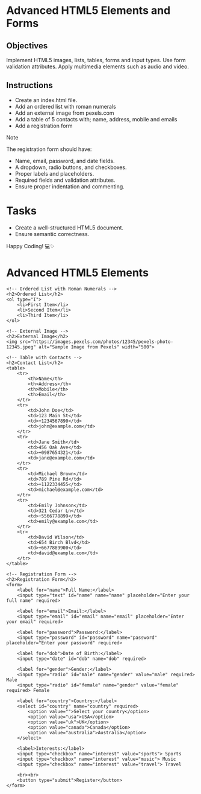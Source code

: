 # Advanced HTML5 Elements and Forms

## Objectives
Implement HTML5 images, lists, tables, forms and input types.
Use form validation attributes.
Apply multimedia elements such as audio and video.

## Instructions

- Create an index.html file.
- Add an ordered list with roman numerals
- Add an external image from pexels.com
- Add a table of 5 contacts with; name, address, mobile and emails
- Add a registration form

>[!NOTE]
>  The registration form should have:
>- Name, email, password, and date fields.
>- A dropdown, radio buttons, and checkboxes.
>- Proper labels and placeholders.
>- Required fields and validation attributes.
>- Ensure proper indentation and commenting.
 
# Tasks
- Create a well-structured HTML5 document.
- Ensure semantic correctness.

Happy Coding! 💻✨
<!DOCTYPE html>
<html lang="en">
<head>
    <meta charset="UTF-8">
    <meta name="viewport" content="width=device-width, initial-scale=1.0">
    <title>Advanced HTML5 Elements</title>
    <style>
        table {
            width: 100%;
            border-collapse: collapse;
            margin-top: 20px;
        }
        th, td {
            border: 1px solid black;
            padding: 10px;
            text-align: left;
        }
        th {
            background-color: #f4f4f4;
        }
        form {
            max-width: 400px;
            margin-top: 20px;
        }
        label {
            display: block;
            margin-top: 10px;
        }
    </style>
</head>
<body>
    <h1>Advanced HTML5 Elements</h1>
    
    <!-- Ordered List with Roman Numerals -->
    <h2>Ordered List</h2>
    <ol type="I">
        <li>First Item</li>
        <li>Second Item</li>
        <li>Third Item</li>
    </ol>
    
    <!-- External Image -->
    <h2>External Image</h2>
    <img src="https://images.pexels.com/photos/12345/pexels-photo-12345.jpeg" alt="Sample Image from Pexels" width="500">
    
    <!-- Table with Contacts -->
    <h2>Contact List</h2>
    <table>
        <tr>
            <th>Name</th>
            <th>Address</th>
            <th>Mobile</th>
            <th>Email</th>
        </tr>
        <tr>
            <td>John Doe</td>
            <td>123 Main St</td>
            <td>+1234567890</td>
            <td>john@example.com</td>
        </tr>
        <tr>
            <td>Jane Smith</td>
            <td>456 Oak Ave</td>
            <td>+0987654321</td>
            <td>jane@example.com</td>
        </tr>
        <tr>
            <td>Michael Brown</td>
            <td>789 Pine Rd</td>
            <td>+1122334455</td>
            <td>michael@example.com</td>
        </tr>
        <tr>
            <td>Emily Johnson</td>
            <td>321 Cedar Ln</td>
            <td>+5566778899</td>
            <td>emily@example.com</td>
        </tr>
        <tr>
            <td>David Wilson</td>
            <td>654 Birch Blvd</td>
            <td>+6677889900</td>
            <td>david@example.com</td>
        </tr>
    </table>
    
    <!-- Registration Form -->
    <h2>Registration Form</h2>
    <form>
        <label for="name">Full Name:</label>
        <input type="text" id="name" name="name" placeholder="Enter your full name" required>
        
        <label for="email">Email:</label>
        <input type="email" id="email" name="email" placeholder="Enter your email" required>
        
        <label for="password">Password:</label>
        <input type="password" id="password" name="password" placeholder="Enter your password" required>
        
        <label for="dob">Date of Birth:</label>
        <input type="date" id="dob" name="dob" required>
        
        <label for="gender">Gender:</label>
        <input type="radio" id="male" name="gender" value="male" required> Male
        <input type="radio" id="female" name="gender" value="female" required> Female
        
        <label for="country">Country:</label>
        <select id="country" name="country" required>
            <option value="">Select your country</option>
            <option value="usa">USA</option>
            <option value="uk">UK</option>
            <option value="canada">Canada</option>
            <option value="australia">Australia</option>
        </select>
        
        <label>Interests:</label>
        <input type="checkbox" name="interest" value="sports"> Sports
        <input type="checkbox" name="interest" value="music"> Music
        <input type="checkbox" name="interest" value="travel"> Travel
        
        <br><br>
        <button type="submit">Register</button>
    </form>
</body>
</html>


